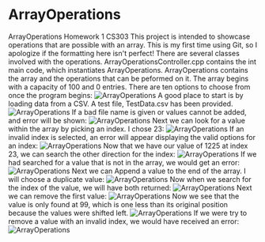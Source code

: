 # ArrayOperations
ArrayOperations Homework 1 CS303
This project is intended to showcase operations that are possible with an array. This is my first time using Git, so I apologize if the formatting here isn't perfect!
There are several classes involved with the operations. ArrayOperationsController.cpp contains the int main code, which instantiates ArrayOperations.
ArrayOperations contains the array and the operations that can be peformed on it.
The array begins with a capacity of 100 and 0 entries.
There are ten options to choose from once the program begins:
![ArrayOperations](../assets/Startup.png?raw=true)
A good place to start is by loading data from a CSV. A test file, TestData.csv has been provided. 
![ArrayOperations](../assets/LoadDataFromCSV.png?raw=true)
If a bad file name is given or values cannot be added, and error will be shown:
![ArrayOperations](../assets/LoadDataFromCSV_failure.png?raw=true)
Next we can look for a value within the array by picking an index. I chose 23:
![ArrayOperations](../assets/GetValueAtIndex_success.png?raw=true)
If an invalid index is selected, an error will appear displaying the valid options for an index:
![ArrayOperations](../assets/GetValueAtIndex_failure.png?raw=true)
Now that we have our value of 1225 at index 23, we can search the other direction for the index:
![ArrayOperations](../assets/GetIndexOfValue_success.png?raw=true)
If we had searched for a value that is not in the array, we would get an error:
![ArrayOperations](../assets/GetIndexOfValue_failure.png?raw=true)
Next we can Append a value to the end of the array. I will choose a duplicate value:
![ArrayOperations](../assets/AppendValue_success.png?raw=true)
Now when we search for the index of the value, we will have both returned:
![ArrayOperations](../assets/GetIndexOfValue_success-MultipleResults.png?raw=true)
Next we can remove the first value:
![ArrayOperations](../assets/RemoveValueAtIndex_success.png?raw=true)
Now we see that the value is only found at 99, which is one less than its original position because the values were shifted left.
![ArrayOperations](../assets/GetIndexOfValue_AfterRemoval.png?raw=true)
If we were try to remove a value with an invalid index, we would have received an error:
![ArrayOperations](../assets/RemoveValueByIndex_failure.png?raw=true)


